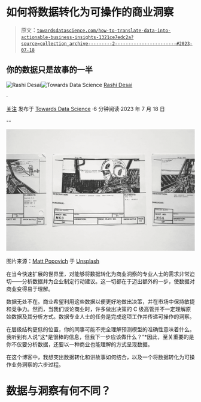 # 如何将数据转化为可操作的商业洞察

> 原文：[`towardsdatascience.com/how-to-translate-data-into-actionable-business-insights-1321ce7edc2a?source=collection_archive---------2-----------------------#2023-07-18`](https://towardsdatascience.com/how-to-translate-data-into-actionable-business-insights-1321ce7edc2a?source=collection_archive---------2-----------------------#2023-07-18)

## 你的数据只是故事的一半

[](https://rashidesai2424.medium.com/?source=post_page-----1321ce7edc2a--------------------------------)![Rashi Desai](https://rashidesai2424.medium.com/?source=post_page-----1321ce7edc2a--------------------------------)[](https://towardsdatascience.com/?source=post_page-----1321ce7edc2a--------------------------------)![Towards Data Science](https://towardsdatascience.com/?source=post_page-----1321ce7edc2a--------------------------------) [Rashi Desai](https://rashidesai2424.medium.com/?source=post_page-----1321ce7edc2a--------------------------------)

·

[关注](https://medium.com/m/signin?actionUrl=https%3A%2F%2Fmedium.com%2F_%2Fsubscribe%2Fuser%2F856a7c948cc2&operation=register&redirect=https%3A%2F%2Ftowardsdatascience.com%2Fhow-to-translate-data-into-actionable-business-insights-1321ce7edc2a&user=Rashi+Desai&userId=856a7c948cc2&source=post_page-856a7c948cc2----1321ce7edc2a---------------------post_header-----------) 发布于 [Towards Data Science](https://towardsdatascience.com/?source=post_page-----1321ce7edc2a--------------------------------) ·6 分钟阅读·2023 年 7 月 18 日[](https://medium.com/m/signin?actionUrl=https%3A%2F%2Fmedium.com%2F_%2Fvote%2Ftowards-data-science%2F1321ce7edc2a&operation=register&redirect=https%3A%2F%2Ftowardsdatascience.com%2Fhow-to-translate-data-into-actionable-business-insights-1321ce7edc2a&user=Rashi+Desai&userId=856a7c948cc2&source=-----1321ce7edc2a---------------------clap_footer-----------)

--

[](https://medium.com/m/signin?actionUrl=https%3A%2F%2Fmedium.com%2F_%2Fbookmark%2Fp%2F1321ce7edc2a&operation=register&redirect=https%3A%2F%2Ftowardsdatascience.com%2Fhow-to-translate-data-into-actionable-business-insights-1321ce7edc2a&source=-----1321ce7edc2a---------------------bookmark_footer-----------)![](img/17ebc3eac91fd598229536f982cf3b8e.png)

图片来源：[Matt Popovich](https://unsplash.com/@mattpopovich?utm_source=unsplash&utm_medium=referral&utm_content=creditCopyText) 于 [Unsplash](https://unsplash.com/s/photos/storyboard?orientation=landscape&utm_source=unsplash&utm_medium=referral&utm_content=creditCopyText)

在当今快速扩展的世界里，对能够将数据转化为商业洞察的专业人士的需求非常迫切——分析数据并为企业制定行动建议。这一切都在于迈出额外的一步，使数据对商业变得易于理解。

数据无处不在。商业希望利用这些数据以便更好地做出决策，并在市场中保持敏捷和竞争力。然而，当我们谈论商业时，许多做出决策的 C 级高管并不一定理解原始数据及其分析方式。数据专业人士的任务是完成这项工作并传递可操作的洞察。

在层级结构更低的位置，你的同事可能不完全理解预测模型的准确性意味着什么。我听到有人说“这*是很棒的信息，但我下一步应该做什么？”*因此，至关重要的是你不仅要分析数据，还要以一种商业也能理解的方式呈现数据。

在这个博客中，我想突出数据转化和讲故事如何结合，以及一个将数据转化为可操作业务洞察的六步过程。

# **数据与洞察有何不同？**
